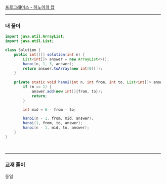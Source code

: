 [프로그래머스 - 하노이의 탑](https://school.programmers.co.kr/learn/courses/30/lessons/12946)

---

### 내 풀이
```java
import java.util.ArrayList;
import java.util.List;

class Solution {
    public int[][] solution(int n) {
        List<int[]> answer = new ArrayList<>();
        hanoi(n, 1, 3, answer);
        return answer.toArray(new int[0][]);
    }
    
    private static void hanoi(int n, int from, int to, List<int[]> answer) {
        if (n == 1) {
            answer.add(new int[]{from, to});
            return;
        }

        int mid = 6 - from - to;

        hanoi(n - 1, from, mid, answer);
        hanoi(1, from, to, answer);
        hanoi(n - 1, mid, to, answer);
    }
}
```

<br/>

---

### 교재 풀이

동일
